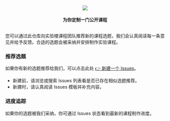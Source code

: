 <div align="center">
  <h1><img src="https://static.shiyanlou.com/lanqiao/frontend/dist/img/c87943b.svg"></h1>
  <b>为你定制一门公开课程</b>
</div>

<br />

您可以通过此仓库向实验楼课程团队推荐新的课程选题，我们会认真阅读每一条意见并给予反馈。合适的选题会被采纳并安排制作实验课程。

### 推荐选题

如果你有新的选题推荐给我们，可以点击此处 [👉 新建一个 Issues](https://github.com/huhuhang/suggestion/issues/new/choose)。

- 新建前，请浏览或搜索 Issues 列表看是否已存在相似选题推荐。
- 新建时，请认真阅读 Issues 模板并补充内容。

### 进度追踪

如果你的选题被我们采纳，你可通过 Issues 状态看到最新的课程制作进度。
